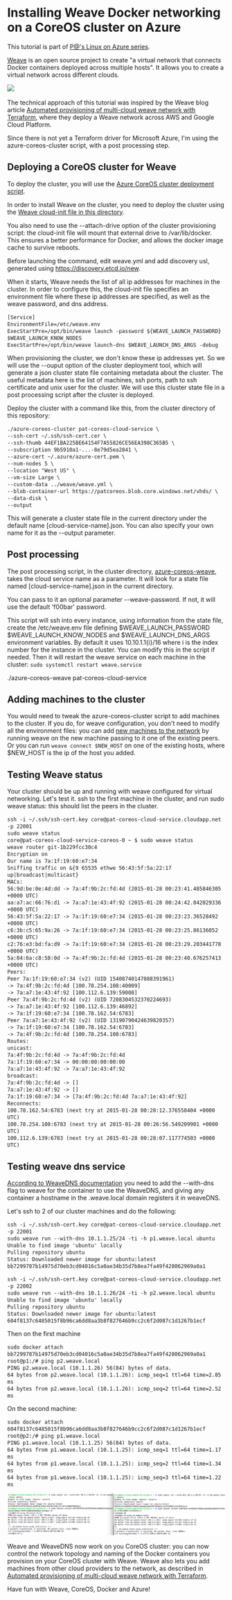 # Installing Weave Docker networking on a CoreOS cluster on Azure

This tutorial is part of [P@'s Linux on Azure series](/../../).

[Weave](https://github.com/zettio/weave#readme) is an open source project to create "a virtual network that connects Docker containers deployed across multiple hosts". It allows you to create a virtual network across different clouds.

<img src="https://raw.githubusercontent.com/zettio/weave/master/docs/virtual-network.png"/>

The technical approach of this tutorial was inspired by the Weave blog article [Automated provisioning of multi-cloud weave network with Terraform](http://weaveblog.com/2014/12/18/automated-provisioning-of-multi-cloud-weave-network-terraform/), where they deploy a Weave network across AWS and Google Cloud Platform.

Since there is not yet a Terraform driver for Microsoft Azure, I'm using the azure-coreos-cluster script, with a post processing step.

## Deploying a CoreOS cluster for Weave

To deploy the cluster, you will use the [Azure CoreOS cluster deployment script](../../coreos/cluster/README.md).

In order to install Weave on the cluster, you need to deploy the cluster using the [Weave cloud-init file in this directory](../weave/weave.yml).

You also need to use the --attach-drive option of the cluster provisioning script: the cloud-init file will mount that external drive to /var/lib/docker. This ensures a better performance for Docker, and allows the docker image cache to survive reboots.

Before launching the command, edit weave.yml and add discovery usl, generated using https://discovery.etcd.io/new.

When it starts, Weave needs the list of all ip addresses for machines in the cluster. In order to configure this, the cloud-init file specifies an environment file where these ip addresses are specified, as well as the weave password, and dns address.
```
[Service]
EnvironmentFile=/etc/weave.env
ExecStartPre=/opt/bin/weave launch -password ${WEAVE_LAUNCH_PASSWORD} $WEAVE_LAUNCH_KNOW_NODES
ExecStartPre=/opt/bin/weave launch-dns $WEAVE_LAUNCH_DNS_ARGS -debug
```

When provisioning the cluster, we don't know these ip addresses yet. So we will use the --ouput option of the cluster deployment tool, which will generate a json cluster state file containing metadata about the cluster. The useful metadata here is the list of machines, ssh ports, path to ssh certificate and unix user for the cluster. We will use this cluster state file in a post processing script after the cluster is deployed.

Deploy the cluster with a command like this, from the cluster directory of this repository:
```
./azure-coreos-cluster pat-coreos-cloud-service \
--ssh-cert ~/.ssh/ssh-cert.cer \
--ssh-thumb 44EF1BA225BE64154F7A55826CE56EA398C365B5 \
--subscription 9b5910a1-...-8e79d5ea2841 \
--azure-cert ~/.azure/azure-cert.pem \
--num-nodes 5 \
--location "West US" \
--vm-size Large \
--custom-data ../weave/weave.yml \
--blob-container-url https://patcoreos.blob.core.windows.net/vhds/ \
--data-disk \
--output
```

This will generate a cluster state file in the current directory under the default name [cloud-service-name].json. You can also specify your own name for it as the --output parameter.

## Post processing

The post processing script, in the cluster directory, [azure-coreos-weave](../cluster/azure-coreos-weave), takes the cloud service name as a parameter. It will look for a state file named [cloud-service-name].json in the current directory.

You can pass to it an optional parameter --weave-password. If not, it will use the default 'f00bar' password.

This script will ssh into every instance, using information from the state file, create the /etc/weave.env file defining $WEAVE_LAUNCH_PASSWORD $WEAVE_LAUNCH_KNOW_NODES and $WEAVE_LAUNCH_DNS_ARGS environment variables. By default it uses 10.10.1.1{i}/16 where i is the index number for the instance in the cluster. You can modify this in the script if needed. Then it will restart the weave service on each machine in the cluster: ```sudo systemctl restart weave.service```

./azure-coreos-weave pat-coreos-cloud-service

## Adding machines to the cluster

You would need to tweak the azure-coreos-cluster script to add machines to the cluster. If you do, for weave configuration, you don't need to modify all the environment files: you can add [new machines to the network](http://zettio.github.io/weave/features.html#dynamic-topologies) by running weave on the new machine passing to it one of the existing peers. Or you can run ```weave connect $NEW_HOST``` on one of the existing hosts, where $NEW_HOST is the ip of the host you added.

## Testing Weave status

Your cluster should be up and running with weave configured for virtual networking. Let's test it.
ssh to the first machine in the cluster, and run sudo weave status: this should list the peers in the cluster.
```
ssh -i ~/.ssh/ssh-cert.key core@pat-coreos-cloud-service.cloudapp.net -p 22001
sudo weave status
core@pat-coreos-cloud-service-coreos-0 ~ $ sudo weave status
weave router git-1b229fcc30c4
Encryption on
Our name is 7a:1f:19:60:e7:34
Sniffing traffic on &{9 65535 ethwe 56:43:5f:5a:22:17 up|broadcast|multicast}
MACs:
56:9d:be:0e:4d:dd -> 7a:4f:9b:2c:fd:4d (2015-01-28 00:23:41.485846305 +0000 UTC)
aa:a7:ac:66:76:d1 -> 7a:a7:1e:43:4f:92 (2015-01-28 00:24:42.042029336 +0000 UTC)
56:43:5f:5a:22:17 -> 7a:1f:19:60:e7:34 (2015-01-28 00:23:23.36528492 +0000 UTC)
c6:3b:c5:65:9a:26 -> 7a:1f:19:60:e7:34 (2015-01-28 00:23:25.86136052 +0000 UTC)
c2:76:e3:bd:fa:d9 -> 7a:1f:19:60:e7:34 (2015-01-28 00:23:29.203441778 +0000 UTC)
5a:04:6a:c8:58:0d -> 7a:4f:9b:2c:fd:4d (2015-01-28 00:23:40.676257413 +0000 UTC)
Peers:
Peer 7a:1f:19:60:e7:34 (v2) (UID 15408740147088391961)
-> 7a:4f:9b:2c:fd:4d [100.78.254.108:40009]
-> 7a:a7:1e:43:4f:92 [100.112.6.139:59008]
Peer 7a:4f:9b:2c:fd:4d (v2) (UID 7208304532370224693)
-> 7a:a7:1e:43:4f:92 [100.112.6.139:46892]
-> 7a:1f:19:60:e7:34 [100.78.162.54:6783]
Peer 7a:a7:1e:43:4f:92 (v2) (UID 13190790424639820357)
-> 7a:1f:19:60:e7:34 [100.78.162.54:6783]
-> 7a:4f:9b:2c:fd:4d [100.78.254.108:6783]
Routes:
unicast:
7a:4f:9b:2c:fd:4d -> 7a:4f:9b:2c:fd:4d
7a:1f:19:60:e7:34 -> 00:00:00:00:00:00
7a:a7:1e:43:4f:92 -> 7a:a7:1e:43:4f:92
broadcast:
7a:4f:9b:2c:fd:4d -> []
7a:a7:1e:43:4f:92 -> []
7a:1f:19:60:e7:34 -> [7a:4f:9b:2c:fd:4d 7a:a7:1e:43:4f:92]
Reconnects:
100.78.162.54:6783 (next try at 2015-01-28 00:28:12.376558404 +0000 UTC)
100.78.254.108:6783 (next try at 2015-01-28 00:26:56.549209901 +0000 UTC)
100.112.6.139:6783 (next try at 2015-01-28 00:28:07.117774503 +0000 UTC)
```

## Testing weave dns service

[According to WeaveDNS documentation](https://github.com/zettio/weave/tree/master/weavedns#using-weavedns) you need to add the --with-dns flag to weave for the container to use the WeaveDNS, and giving any container a hostname in the .weave.local domain registers it in weaveDNS.

Let's ssh to 2 of our cluster machines and do the following:
```
ssh -i ~/.ssh/ssh-cert.key core@pat-coreos-cloud-service.cloudapp.net -p 22001
sudo weave run --with-dns 10.1.1.25/24 -ti -h p1.weave.local ubuntu
Unable to find image 'ubuntu' locally
Pulling repository ubuntu
Status: Downloaded newer image for ubuntu:latest
bb7299787b14975d70eb3cd04016c5a0ae34b35d7b8ea7fa49f428062969a0a1
```

```
ssh -i ~/.ssh/ssh-cert.key core@pat-coreos-cloud-service.cloudapp.net -p 22002
sudo weave run --with-dns 10.1.1.26/24 -ti -h p2.weave.local ubuntu
Unable to find image 'ubuntu' locally
Pulling repository ubuntu
Status: Downloaded newer image for ubuntu:latest
604f8137c6485015f8b96ca6dd8aa3b8f827646b9cc2c6f2d087c1d1267b1ecf
```

Then on the first machine
```
sudo docker attach bb7299787b14975d70eb3cd04016c5a0ae34b35d7b8ea7fa49f428062969a0a1
root@p1:/# ping p2.weave.local
PING p2.weave.local (10.1.1.26) 56(84) bytes of data.
64 bytes from p2.weave.local (10.1.1.26): icmp_seq=1 ttl=64 time=2.85 ms
64 bytes from p2.weave.local (10.1.1.26): icmp_seq=2 ttl=64 time=2.52 ms
```

On the second machine:
```
sudo docker attach 604f8137c6485015f8b96ca6dd8aa3b8f827646b9cc2c6f2d087c1d1267b1ecf
root@p2:/# ping p1.weave.local
PING p1.weave.local (10.1.1.25) 56(84) bytes of data.
64 bytes from p1.weave.local (10.1.1.25): icmp_seq=1 ttl=64 time=1.17 ms
64 bytes from p1.weave.local (10.1.1.25): icmp_seq=2 ttl=64 time=1.34 ms
64 bytes from p1.weave.local (10.1.1.25): icmp_seq=3 ttl=64 time=1.22 ms
```

<img src="/img/weave-test.png"/>

Weave and WeaveDNS now work on you CoreOS cluster: you can now control the network topology and naming of the Docker containers you provision on your CoreOS cluster with Weave. Weave also lets you add machines from other cloud providers to the network, as described in [Automated provisioning of multi-cloud weave network with Terraform](http://weaveblog.com/2014/12/18/automated-provisioning-of-multi-cloud-weave-network-terraform/).

Have fun with Weave, CoreOS, Docker and Azure!

